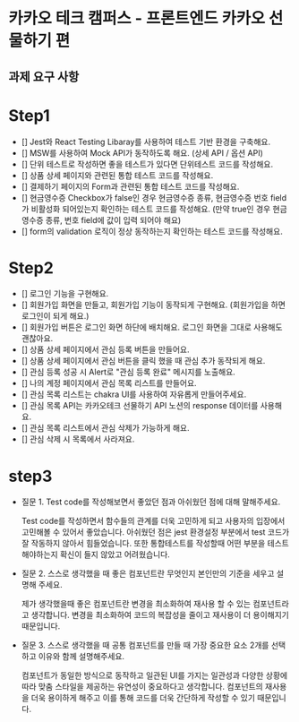 # 카카오 테크 캠퍼스 - 프론트엔드 카카오 선물하기 편

## 과제 요구 사항

# Step1

- [] Jest와 React Testing Libaray를 사용하여 테스트 기반 환경을 구축해요.
- [] MSW를 사용하여 Mock API가 동작하도록 해요. (상세 API / 옵션 API)
- [] 단위 테스트로 작성하면 좋을 테스트가 있다면 단위테스트 코드를 작성해요.
- [] 상품 상세 페이지와 관련된 통합 테스트 코드를 작성해요.
- [] 결제하기 페이지의 Form과 관련된 통합 테스트 코드를 작성해요.
- [] 현금영수증 Checkbox가 false인 경우 현금영수증 종류, 현금영수증 번호 field가 비활성화 되어있는지 확인하는 테스트 코드를 작성해요. (만약 true인 경우 현금영수증 종류, 번호 field에 값이 입력 되어야 해요)
- [] form의 validation 로직이 정상 동작하는지 확인하는 테스트 코드를 작성해요.

# Step2

- [] 로그인 기능을 구현해요.
- [] 회원가입 화면을 만들고, 회원가입 기능이 동작되게 구현해요. (회원가입을 하면 로그인이 되게 해요.)
- [] 회원가입 버튼은 로그인 화면 하단에 배치해요. 로그인 화면을 그대로 사용해도 괜찮아요.
- [] 상품 상세 페이지에서 관심 등록 버튼을 만들어요.
- [] 상품 상세 페이지에서 관심 버튼을 클릭 했을 때 관심 추가 동작되게 해요.
- [] 관심 등록 성공 시 Alert로 "관심 등록 완료" 메시지를 노출해요.
- [] 나의 계정 페이지에서 관심 목록 리스트를 만들어요.
- [] 관심 목록 리스트는 chakra UI를 사용하여 자유롭게 만들어주세요.
- [] 관심 목록 API는 카카오테크 선물하기 API 노션의 response 데이터를 사용해요.
- [] 관심 목록 리스트에서 관심 삭제가 가능하게 해요.
- [] 관심 삭제 시 목록에서 사라져요.


# step3
- 질문 1. Test code를 작성해보면서 좋았던 점과 아쉬웠던 점에 대해 말해주세요.


    Test code를 작성하면서 함수들의 관계를 더욱 고민하게 되고 사용자의 입장에서 고민해볼 수 있어서 좋았습니다. 아쉬웠던 점은 jest 환경설정 부분에서 test 코드가 잘 작동하지 않아서 힘들었습니다. 또한 통합테스트를 작성할때 어떤 부분을 테스트 해야하는지 확신이 들지 않았고 어려웠습니다.




- 질문 2. 스스로 생각했을 때 좋은 컴포넌트란 무엇인지 본인만의 기준을 세우고 설명해 주세요.


    제가 생각했을때 좋은 컴포넌트란 변경을 최소화하여 재사용 할 수 있는 컴포넌트라고 생각합니다. 
    변경을 최소화하여 코드의 복잡성을 줄이고 재사용이 더 용이해지기 때문입니다.




- 질문 3. 스스로 생각했을 때 공통 컴포넌트를 만들 때 가장 중요한 요소 2개를 선택하고 이유와 함께 설명해주세요.

    컴포넌트가 동일한 방식으로 동작하고 일관된 UI를 가지는 일관성과 다양한 상황에 따라 맞춤 스타일을 제공하는 유연성이 중요하다고 생각합니다. 컴포넌트의 재사용을 더욱 용이하게 해주고 이를 통해 코드를 더욱 간단하게 작성할 수 있기 때문입니다.